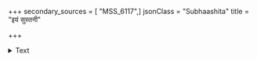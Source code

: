+++
secondary_sources = [ "MSS_6117",]
jsonClass = "Subhaashita"
title = "इयं सुस्तनी"

+++

<details><summary>Text</summary>

इयं सुस्तनी मस्तकन्यस्तकुम्भा कुसुम्भारुणं चारु वासो वसाना।  
समस्तस्य लोकस्य चेतःप्रवृत्तिं गृहीत्वा घटे न्यस्य यातीव भाति॥
</details>
